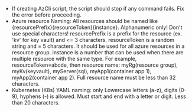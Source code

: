 - If creating AzCli script, the script should stop if any command fails. Fix the error before proceeding.
- Azure resource Naming: All resources should be named like {resourcePrefix}{resourceToken}{instance}. Alphanumeric only! Don't use special characters! resourcePrefix is a prefix for the resource (ex. 'kv' for key vault) and <= 3 characters.  resourceToken is a random string and = 5 characters. It should be used for all azure resources in a resource group. instance is a number that can be used when there are multiple resource with the same type. For example, resourceToken=abcde, then resource name: myRg(resource group), myKv(keyvault), myServer(sql), myApp1(container app 1), myApp2(container app 2). Full resource name must be less than 32 characters.
- Kubernetes (K8s) YAML naming: only Lowercase letters (a-z), digits (0-9), hyphens (-) is allowed. Must start and end with a letter or digit. Less than 20 characters.

